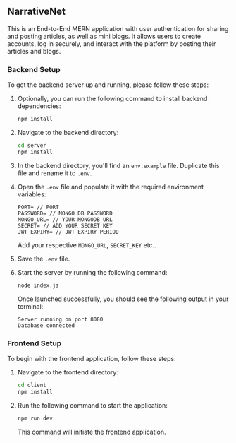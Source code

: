 ## NarrativeNet

This is an End-to-End MERN application with user authentication for sharing and posting articles, as well as mini blogs. It allows users to create accounts, log in securely, and interact with the platform by posting their articles and blogs.

### Backend Setup

To get the backend server up and running, please follow these steps:

1. Optionally, you can run the following command to install backend dependencies:

    ```bash
    npm install
    ```

2. Navigate to the backend directory:

    ```bash
    cd server
    npm install
    ```

3. In the backend directory, you'll find an `env.example` file. Duplicate this file and rename it to `.env`.

4. Open the `.env` file and populate it with the required environment variables:

    ```plaintext
    PORT= // PORT
    PASSWORD= // MONGO DB PASSWORD
    MONGO_URL= // YOUR MONGODB URL
    SECRET= // ADD YOUR SECRET KEY
    JWT_EXPIRY= // JWT_EXPIRY PERIOD
    ```

    Add your respective `MONGO_URL`, `SECRET_KEY` etc..

5. Save the `.env` file.

6. Start the server by running the following command:

    ```bash
    node index.js
    ```

    Once launched successfully, you should see the following output in your terminal:

    ```vbnet
    Server running on port 8080
    Database connected
    ```

### Frontend Setup

To begin with the frontend application, follow these steps:

1. Navigate to the frontend directory:

    ```bash
    cd client
    npm install
    ```

2. Run the following command to start the application:

    ```bash
    npm run dev
    ```

    This command will initiate the frontend application.

